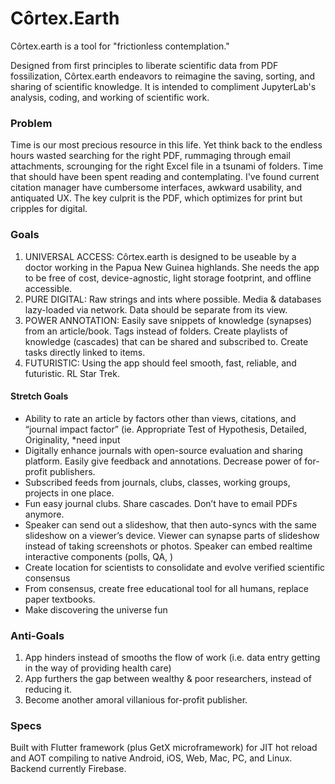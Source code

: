 # Côrtex.Earth

Côrtex.earth is a tool for "frictionless contemplation."

Designed from first principles to liberate scientific data from PDF fossilization, Côrtex.earth endeavors to reimagine the saving, sorting, and sharing of scientific knowledge. It is intended to compliment JupyterLab's analysis, coding, and working of scientific work.

### Problem

Time is our most precious resource in this life. Yet think back to the endless hours wasted searching for the right PDF, rummaging through email attachments, scrounging for the right Excel file in a tsunami of folders. Time that should have been spent reading and contemplating. I've found current citation manager have cumbersome interfaces, awkward usability, and antiquated UX. The key culprit is the PDF, which optimizes for print but cripples for digital.

### Goals

1. UNIVERSAL ACCESS: Côrtex.earth is designed to be useable by a doctor working in the Papua New Guinea highlands. She needs the app to be free of cost, device-agnostic, light storage footprint, and offline accessible.
2. PURE DIGITAL: Raw strings and ints where possible. Media & databases lazy-loaded via network. Data should be separate from its view.
3. POWER ANNOTATION: Easily save snippets of knowledge (synapses) from an article/book. Tags instead of folders. Create playlists of knowledge (cascades) that can be shared and subscribed to. Create tasks directly linked to items.
4. FUTURISTIC: Using the app should feel smooth, fast, reliable, and futuristic. RL Star Trek.

#### Stretch Goals
- Ability to rate an article by factors other than views, citations, and “journal impact factor”  (ie. Appropriate Test of Hypothesis, Detailed, Originality,  *need input
- Digitally enhance journals with open-source evaluation and sharing platform. Easily give feedback and annotations. Decrease power of for-profit publishers.
- Subscribed feeds from journals, clubs, classes, working groups, projects in one place.
- Fun easy journal clubs. Share cascades. Don’t have to email PDFs anymore. 
- Speaker can send out a slideshow, that then auto-syncs with the same slideshow on a viewer’s device. Viewer can synapse parts of slideshow instead of taking screenshots or photos. Speaker can embed realtime interactive components (polls, QA, )
- Create location for scientists to consolidate and evolve verified scientific consensus 
- From consensus, create free educational tool for all humans, replace paper textbooks.
- Make discovering the universe fun

### Anti-Goals
1. App hinders instead of smooths the flow of work (i.e. data entry getting in the way of providing health care)
2. App furthers the gap between wealthy & poor researchers, instead of reducing it.
3. Become another amoral villanious for-profit publisher. 

### Specs

Built with Flutter framework (plus GetX microframework) for JIT hot reload and AOT compiling to native Android, iOS, Web, Mac, PC, and Linux. Backend currently Firebase.
